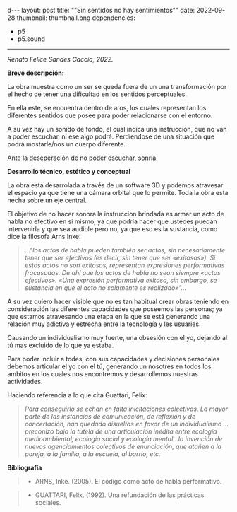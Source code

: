 d---
layout: post
title: ""Sin sentidos no hay sentimientos""
date: 2022-09-28
thumbnail: thumbnail.png
dependencies:
  - p5
  - p5.sound
---

<div id="div-sketch">
  <script type="text/javascript" src="sketch.js"></script>
</div>


_Renato Felice Sandes Caccia, 2022._

**Breve descripción:**

La obra muestra como un ser se queda fuera de un una transformación por el hecho de tener una dificultad en los sentidos perceptuales.

En ella este, se encuentra dentro de aros, los cuales representan los diferentes sentidos que posee para poder relacionarse con el entorno.

A su vez hay un sonido de fondo, el cual indica una instrucción, que no van a poder escuchar, ni ese algo podrá. 
Perdiendose de una situación que podrá mostarle/nos un cuerpo diferente.  

Ante la deseperación de no poder escuchar, sonría.

**Desarrollo técnico, estético y conceptual**

La obra esta desarrolada a través de un software 3D y podemos atravesar el espacio ya que tiene una cámara orbital que lo permite. Toda la obra esta hecha sobre un eje central.

El objetivo de no hacer sonora la instruccion brindada es armar un acto de habla no efectivo en si mismo, ya que podría hacer que ustedes puedan intervenirla y que sea audible pero no, ya que eso es la sustancia, como dice la filosofa Arns Inke: 

>_..."los actos de habla pueden también ser actos, sin necesariamente tener que ser efectivos (es decir, sin tener que ser «exitosos»). Si estos actos no son exitosos, representan expresiones performativas fracasadas.
De ahí que los actos de habla no sean siempre «actos efectivos». «Una expresión performativa exitosa,
sin embargo, se sustancia en que el acto no solamente es realizado»"..._

A su vez quiero hacer visible que no es tan habitual crear obras teniendo en consideración las diferentes capacidades que poseemos las personas; ya que estamos atravesando una etapa en la que se está generando una relación muy adictiva y estrecha entre la tecnología y les usuaries.

Causando un individualismo muy fuerte, una obsesión con el yo, dejando al tú mas excluido de lo que ya estaba.

Para poder incluir a todes, con sus capacidades y decisiones personales debemos articular el yo con el tú, generando un nosotres en todos los ambitos en los cuales nos encontremos y desarrollemos nuestras actividades.

Haciendo referencia a lo que cita Guattari, Felix: 

>_Para conseguirlo se echan en falta inicitaciones
colectivas. La mayor parte de las instancias de comunicación,
de reflexión y de concertación, han quedado disueltas en favor
de un individualismo ... preconizo
bajo la tutela de una articulación inédita entre ecología
medioambiental, ecología social y ecología mental...la invención de nuevos agenciamientos colectivos de enunciación, que
atañen a la pareja, a la familia, a la escuela, al barrio, etc._

**Bibliografía**

>- ARNS, Inke. (2005). El código como acto de habla performativo.

>- GUATTARI, Felix. (1992). Una refundación de las prácticas sociales.